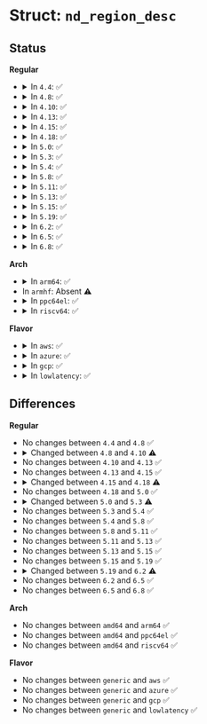 # Struct: <code>nd_region_desc</code>

## Status
<b>Regular</b>
<ul>
<li>
<details>
<summary>In <code>4.4</code>: ✅</summary>

```c
struct nd_region_desc {
    struct resource *res;
    struct nd_mapping *nd_mapping;
    u16 num_mappings;
    const struct attribute_group **attr_groups;
    struct nd_interleave_set *nd_set;
    void *provider_data;
    int num_lanes;
    int numa_node;
    long unsigned int flags;
};
```
</details>
</li>
<li>
<details>
<summary>In <code>4.8</code>: ✅</summary>

```c
struct nd_region_desc {
    struct resource *res;
    struct nd_mapping *nd_mapping;
    u16 num_mappings;
    const struct attribute_group **attr_groups;
    struct nd_interleave_set *nd_set;
    void *provider_data;
    int num_lanes;
    int numa_node;
    long unsigned int flags;
};
```
</details>
</li>
<li>
<details>
<summary>In <code>4.10</code>: ✅</summary>

```c
struct nd_region_desc {
    struct resource *res;
    struct nd_mapping_desc *mapping;
    u16 num_mappings;
    const struct attribute_group **attr_groups;
    struct nd_interleave_set *nd_set;
    void *provider_data;
    int num_lanes;
    int numa_node;
    long unsigned int flags;
};
```
</details>
</li>
<li>
<details>
<summary>In <code>4.13</code>: ✅</summary>

```c
struct nd_region_desc {
    struct resource *res;
    struct nd_mapping_desc *mapping;
    u16 num_mappings;
    const struct attribute_group **attr_groups;
    struct nd_interleave_set *nd_set;
    void *provider_data;
    int num_lanes;
    int numa_node;
    long unsigned int flags;
};
```
</details>
</li>
<li>
<details>
<summary>In <code>4.15</code>: ✅</summary>

```c
struct nd_region_desc {
    struct resource *res;
    struct nd_mapping_desc *mapping;
    u16 num_mappings;
    const struct attribute_group **attr_groups;
    struct nd_interleave_set *nd_set;
    void *provider_data;
    int num_lanes;
    int numa_node;
    long unsigned int flags;
};
```
</details>
</li>
<li>
<details>
<summary>In <code>4.18</code>: ✅</summary>

```c
struct nd_region_desc {
    struct resource *res;
    struct nd_mapping_desc *mapping;
    u16 num_mappings;
    const struct attribute_group **attr_groups;
    struct nd_interleave_set *nd_set;
    void *provider_data;
    int num_lanes;
    int numa_node;
    long unsigned int flags;
    struct device_node *of_node;
};
```
</details>
</li>
<li>
<details>
<summary>In <code>5.0</code>: ✅</summary>

```c
struct nd_region_desc {
    struct resource *res;
    struct nd_mapping_desc *mapping;
    u16 num_mappings;
    const struct attribute_group **attr_groups;
    struct nd_interleave_set *nd_set;
    void *provider_data;
    int num_lanes;
    int numa_node;
    long unsigned int flags;
    struct device_node *of_node;
};
```
</details>
</li>
<li>
<details>
<summary>In <code>5.3</code>: ✅</summary>

```c
struct nd_region_desc {
    struct resource *res;
    struct nd_mapping_desc *mapping;
    u16 num_mappings;
    const struct attribute_group **attr_groups;
    struct nd_interleave_set *nd_set;
    void *provider_data;
    int num_lanes;
    int numa_node;
    int target_node;
    long unsigned int flags;
    struct device_node *of_node;
    int (*flush)(struct nd_region *, struct bio *);
};
```
</details>
</li>
<li>
<details>
<summary>In <code>5.4</code>: ✅</summary>

```c
struct nd_region_desc {
    struct resource *res;
    struct nd_mapping_desc *mapping;
    u16 num_mappings;
    const struct attribute_group **attr_groups;
    struct nd_interleave_set *nd_set;
    void *provider_data;
    int num_lanes;
    int numa_node;
    int target_node;
    long unsigned int flags;
    struct device_node *of_node;
    int (*flush)(struct nd_region *, struct bio *);
};
```
</details>
</li>
<li>
<details>
<summary>In <code>5.8</code>: ✅</summary>

```c
struct nd_region_desc {
    struct resource *res;
    struct nd_mapping_desc *mapping;
    u16 num_mappings;
    const struct attribute_group **attr_groups;
    struct nd_interleave_set *nd_set;
    void *provider_data;
    int num_lanes;
    int numa_node;
    int target_node;
    long unsigned int flags;
    struct device_node *of_node;
    int (*flush)(struct nd_region *, struct bio *);
};
```
</details>
</li>
<li>
<details>
<summary>In <code>5.11</code>: ✅</summary>

```c
struct nd_region_desc {
    struct resource *res;
    struct nd_mapping_desc *mapping;
    u16 num_mappings;
    const struct attribute_group **attr_groups;
    struct nd_interleave_set *nd_set;
    void *provider_data;
    int num_lanes;
    int numa_node;
    int target_node;
    long unsigned int flags;
    struct device_node *of_node;
    int (*flush)(struct nd_region *, struct bio *);
};
```
</details>
</li>
<li>
<details>
<summary>In <code>5.13</code>: ✅</summary>

```c
struct nd_region_desc {
    struct resource *res;
    struct nd_mapping_desc *mapping;
    u16 num_mappings;
    const struct attribute_group **attr_groups;
    struct nd_interleave_set *nd_set;
    void *provider_data;
    int num_lanes;
    int numa_node;
    int target_node;
    long unsigned int flags;
    struct device_node *of_node;
    int (*flush)(struct nd_region *, struct bio *);
};
```
</details>
</li>
<li>
<details>
<summary>In <code>5.15</code>: ✅</summary>

```c
struct nd_region_desc {
    struct resource *res;
    struct nd_mapping_desc *mapping;
    u16 num_mappings;
    const struct attribute_group **attr_groups;
    struct nd_interleave_set *nd_set;
    void *provider_data;
    int num_lanes;
    int numa_node;
    int target_node;
    long unsigned int flags;
    struct device_node *of_node;
    int (*flush)(struct nd_region *, struct bio *);
};
```
</details>
</li>
<li>
<details>
<summary>In <code>5.19</code>: ✅</summary>

```c
struct nd_region_desc {
    struct resource *res;
    struct nd_mapping_desc *mapping;
    u16 num_mappings;
    const struct attribute_group **attr_groups;
    struct nd_interleave_set *nd_set;
    void *provider_data;
    int num_lanes;
    int numa_node;
    int target_node;
    long unsigned int flags;
    struct device_node *of_node;
    int (*flush)(struct nd_region *, struct bio *);
};
```
</details>
</li>
<li>
<details>
<summary>In <code>6.2</code>: ✅</summary>

```c
struct nd_region_desc {
    struct resource *res;
    struct nd_mapping_desc *mapping;
    u16 num_mappings;
    const struct attribute_group **attr_groups;
    struct nd_interleave_set *nd_set;
    void *provider_data;
    int num_lanes;
    int numa_node;
    int target_node;
    long unsigned int flags;
    int memregion;
    struct device_node *of_node;
    int (*flush)(struct nd_region *, struct bio *);
};
```
</details>
</li>
<li>
<details>
<summary>In <code>6.5</code>: ✅</summary>

```c
struct nd_region_desc {
    struct resource *res;
    struct nd_mapping_desc *mapping;
    u16 num_mappings;
    const struct attribute_group **attr_groups;
    struct nd_interleave_set *nd_set;
    void *provider_data;
    int num_lanes;
    int numa_node;
    int target_node;
    long unsigned int flags;
    int memregion;
    struct device_node *of_node;
    int (*flush)(struct nd_region *, struct bio *);
};
```
</details>
</li>
<li>
<details>
<summary>In <code>6.8</code>: ✅</summary>

```c
struct nd_region_desc {
    struct resource *res;
    struct nd_mapping_desc *mapping;
    u16 num_mappings;
    const struct attribute_group **attr_groups;
    struct nd_interleave_set *nd_set;
    void *provider_data;
    int num_lanes;
    int numa_node;
    int target_node;
    long unsigned int flags;
    int memregion;
    struct device_node *of_node;
    int (*flush)(struct nd_region *, struct bio *);
};
```
</details>
</li>
</ul>
<b>Arch</b>
<ul>
<li>
<details>
<summary>In <code>arm64</code>: ✅</summary>

```c
struct nd_region_desc {
    struct resource *res;
    struct nd_mapping_desc *mapping;
    u16 num_mappings;
    const struct attribute_group **attr_groups;
    struct nd_interleave_set *nd_set;
    void *provider_data;
    int num_lanes;
    int numa_node;
    int target_node;
    long unsigned int flags;
    struct device_node *of_node;
    int (*flush)(struct nd_region *, struct bio *);
};
```
</details>
</li>
<li>
In <code>armhf</code>: Absent ⚠️
</li>
<li>
<details>
<summary>In <code>ppc64el</code>: ✅</summary>

```c
struct nd_region_desc {
    struct resource *res;
    struct nd_mapping_desc *mapping;
    u16 num_mappings;
    const struct attribute_group **attr_groups;
    struct nd_interleave_set *nd_set;
    void *provider_data;
    int num_lanes;
    int numa_node;
    int target_node;
    long unsigned int flags;
    struct device_node *of_node;
    int (*flush)(struct nd_region *, struct bio *);
};
```
</details>
</li>
<li>
<details>
<summary>In <code>riscv64</code>: ✅</summary>

```c
struct nd_region_desc {
    struct resource *res;
    struct nd_mapping_desc *mapping;
    u16 num_mappings;
    const struct attribute_group **attr_groups;
    struct nd_interleave_set *nd_set;
    void *provider_data;
    int num_lanes;
    int numa_node;
    int target_node;
    long unsigned int flags;
    struct device_node *of_node;
    int (*flush)(struct nd_region *, struct bio *);
};
```
</details>
</li>
</ul>
<b>Flavor</b>
<ul>
<li>
<details>
<summary>In <code>aws</code>: ✅</summary>

```c
struct nd_region_desc {
    struct resource *res;
    struct nd_mapping_desc *mapping;
    u16 num_mappings;
    const struct attribute_group **attr_groups;
    struct nd_interleave_set *nd_set;
    void *provider_data;
    int num_lanes;
    int numa_node;
    int target_node;
    long unsigned int flags;
    struct device_node *of_node;
    int (*flush)(struct nd_region *, struct bio *);
};
```
</details>
</li>
<li>
<details>
<summary>In <code>azure</code>: ✅</summary>

```c
struct nd_region_desc {
    struct resource *res;
    struct nd_mapping_desc *mapping;
    u16 num_mappings;
    const struct attribute_group **attr_groups;
    struct nd_interleave_set *nd_set;
    void *provider_data;
    int num_lanes;
    int numa_node;
    int target_node;
    long unsigned int flags;
    struct device_node *of_node;
    int (*flush)(struct nd_region *, struct bio *);
};
```
</details>
</li>
<li>
<details>
<summary>In <code>gcp</code>: ✅</summary>

```c
struct nd_region_desc {
    struct resource *res;
    struct nd_mapping_desc *mapping;
    u16 num_mappings;
    const struct attribute_group **attr_groups;
    struct nd_interleave_set *nd_set;
    void *provider_data;
    int num_lanes;
    int numa_node;
    int target_node;
    long unsigned int flags;
    struct device_node *of_node;
    int (*flush)(struct nd_region *, struct bio *);
};
```
</details>
</li>
<li>
<details>
<summary>In <code>lowlatency</code>: ✅</summary>

```c
struct nd_region_desc {
    struct resource *res;
    struct nd_mapping_desc *mapping;
    u16 num_mappings;
    const struct attribute_group **attr_groups;
    struct nd_interleave_set *nd_set;
    void *provider_data;
    int num_lanes;
    int numa_node;
    int target_node;
    long unsigned int flags;
    struct device_node *of_node;
    int (*flush)(struct nd_region *, struct bio *);
};
```
</details>
</li>
</ul>

## Differences
<b>Regular</b>
<ul>
<li>
No changes between <code>4.4</code> and <code>4.8</code> ✅
</li>
<li>
<details>
<summary>Changed between <code>4.8</code> and <code>4.10</code> ⚠️</summary>
<ul>
<li>
<b>Field added. </b>
<code>struct nd_mapping_desc *mapping</code>
</li>
<li>
<b>Field removed. </b>
<code>struct nd_mapping *nd_mapping</code>
</li>
</ul>
</details>
</li>
<li>
No changes between <code>4.10</code> and <code>4.13</code> ✅
</li>
<li>
No changes between <code>4.13</code> and <code>4.15</code> ✅
</li>
<li>
<details>
<summary>Changed between <code>4.15</code> and <code>4.18</code> ⚠️</summary>
<ul>
<li>
<b>Field added. </b>
<code>struct device_node *of_node</code>
</li>
</ul>
</details>
</li>
<li>
No changes between <code>4.18</code> and <code>5.0</code> ✅
</li>
<li>
<details>
<summary>Changed between <code>5.0</code> and <code>5.3</code> ⚠️</summary>
<ul>
<li>
<b>Field added. </b>
<code>int target_node</code>
</li>
<li>
<b>Field added. </b>
<code>int (*flush)(struct nd_region *, struct bio *)</code>
</li>
</ul>
</details>
</li>
<li>
No changes between <code>5.3</code> and <code>5.4</code> ✅
</li>
<li>
No changes between <code>5.4</code> and <code>5.8</code> ✅
</li>
<li>
No changes between <code>5.8</code> and <code>5.11</code> ✅
</li>
<li>
No changes between <code>5.11</code> and <code>5.13</code> ✅
</li>
<li>
No changes between <code>5.13</code> and <code>5.15</code> ✅
</li>
<li>
No changes between <code>5.15</code> and <code>5.19</code> ✅
</li>
<li>
<details>
<summary>Changed between <code>5.19</code> and <code>6.2</code> ⚠️</summary>
<ul>
<li>
<b>Field added. </b>
<code>int memregion</code>
</li>
</ul>
</details>
</li>
<li>
No changes between <code>6.2</code> and <code>6.5</code> ✅
</li>
<li>
No changes between <code>6.5</code> and <code>6.8</code> ✅
</li>
</ul>
<b>Arch</b>
<ul>
<li>
No changes between <code>amd64</code> and <code>arm64</code> ✅
</li>
<li>
No changes between <code>amd64</code> and <code>ppc64el</code> ✅
</li>
<li>
No changes between <code>amd64</code> and <code>riscv64</code> ✅
</li>
</ul>
<b>Flavor</b>
<ul>
<li>
No changes between <code>generic</code> and <code>aws</code> ✅
</li>
<li>
No changes between <code>generic</code> and <code>azure</code> ✅
</li>
<li>
No changes between <code>generic</code> and <code>gcp</code> ✅
</li>
<li>
No changes between <code>generic</code> and <code>lowlatency</code> ✅
</li>
</ul>
